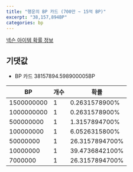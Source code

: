 ```yaml
---
title: "행운의 BP 카드 (700만 ~ 15억 BP)"
excerpt: "38,157,894BP"
categories: bp
---
```

[넥슨 아이템 확률 정보](http://iteminfo.nexon.com/probability/fo4?sn=3831)

## 기댓값
  - BP 카드 38157894.598900005BP

|BP|개수|확률|
|---|---|---|
|1500000000|1|0.2631578900%|
|1000000000|1|0.2631578900%|
|500000000|1|1.3157894700%|
|100000000|1|6.0526315800%|
|50000000|1|26.3157894700%|
|10000000|1|39.4736842100%|
|7000000|1|26.3157894700%|
